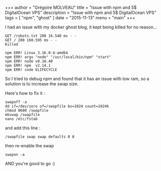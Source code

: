 +++
author = "Grégoire MOLVEAU"
title = "Issue with npm and 5$ DigitalOcean VPS"
description = "Issue with npm and 5$ DigitalOcean VPS"
tags = [
    "npm",
    "ghost"
]
date = "2015-11-13"
menu = "main"
+++

I had an issue with my docker ghost blog, it kept being killed for no reason...

```language-bash
GET /robots.txt 200 16.540 ms - -
GET / 200 160.595 ms - -
Killed

npm ERR! Linux 3.16.0-4-amd64
npm ERR! argv "node" "/usr/local/bin/npm" "start"
npm ERR! node v0.10.40
npm ERR! npm  v2.14.1
npm ERR! code ELIFECYCLE
```

So I tried to debug npm and found that it has an issue with low ram, so a solution is to increase the swap size.

Here's how to fix it :


```language-bash
swapoff -a
dd if=/dev/zero of=/swapfile bs=1024 count=1024k 
chmod 0600 /swapfile
mkswap /swapfile
nano /etc/fstab
```
and add this line :
```language-bash
/swapfile swap swap defaults 0 0
```
then re-enable the swap
```language-bash
swapon -a
```

AND you're good to go :)
